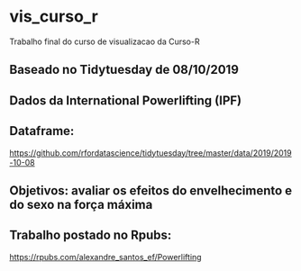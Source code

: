 # vis_curso_r
Trabalho final do curso de visualizacao da Curso-R

## Baseado no Tidytuesday de 08/10/2019

## Dados da International Powerlifting (IPF)

## Dataframe:
https://github.com/rfordatascience/tidytuesday/tree/master/data/2019/2019-10-08

## Objetivos: avaliar os efeitos do envelhecimento e do sexo na força máxima

## Trabalho postado no Rpubs:
https://rpubs.com/alexandre_santos_ef/Powerlifting
